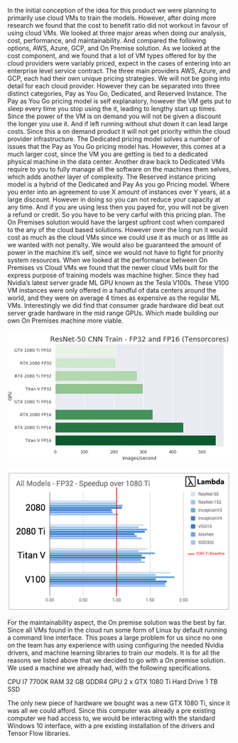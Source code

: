 In the initial conception of the idea for this product we were planning to primarily use cloud VMs to train the models. However, after doing more research we found that the cost to benefit ratio did not workout in favour of using cloud VMs. We looked at three major areas when doing our analysis, cost, performance, and maintainability. And compared the following options, AWS, Azure, GCP, and On Premise solution.
As we looked at the cost component, and we found that a lot of VM types offered for by the cloud providers were variably priced, expect in the cases of entering into an enterprise level service contract. The three main providers AWS, Azure, and GCP, each had their own unique pricing strategies. We will not be going into detail for each cloud provider. However they can be separated into three distinct categories, Pay as You Go, Dedicated, and Reserved Instance. 
The Pay as You Go pricing model is self explanatory, however the VM gets put to sleep every time you stop using the it, leading to lengthy start up times. Since the power of the VM is on demand you will not be given a discount the longer you use it. And if left running without shut down it can lead large costs. Since this a on demand product it will not get priority within the cloud provider infrastructure.
The Dedicated pricing model solves a number of issues that the Pay as You Go pricing model has. However, this comes at a much larger cost, since the VM you are getting is tied to a dedicated physical machine in the data center. Another draw back to Dedicated VMs require to you to fully manage all the software on the machines them selves, which adds another layer of complexity.
The Reserved instance pricing model is a hybrid of the Dedicated and Pay As you go Pricing model. Where you enter into an agreement to use X amount of instances over Y years, at a large discount. However in doing so you can not reduce your capacity at any time. And if you are using less then you payed for, you will not be given a refund or credit. So you have to be very carful with this pricing plan.
The On Premises solution would have the largest upfront cost when compared to the any of the cloud based solutions. However over the long run it would cost as much as the cloud VMs since we could use it as much or as little as we wanted with not penalty. We would also be guaranteed the amount of power in the machine it’s self, since we would not have to fight for priority system resources.
When we looked at the performance between On Premises vs Cloud VMs we found that the newer cloud VMs built for the express purpose of training models was machine higher. Since they had Nvidia’s latest server grade ML GPU known as the Tesla V100s. These V100 VM instances were only offered in a handful of data centers around the world, and they were on average 4 times as expensive as the regular ML VMs. Interestingly we did find that consumer grade hardware did beat out server grade hardware in the mid range GPUs. Which made building our own On Premises machine more viable.

![alt text](Report_2/Concept_Generation_and_Analysis/Model_Dev/Hardware_Selection/ResNet-50-GTX1080TivsRTX2080vsRTX2080TivsTitanV-TensorFlow-Trainingperformance.PNG)

![alt text](Report_2/Concept_Generation_and_Analysis/Model_Dev/Hardware_Selection/LamadaResults.PNG)

For the maintainability aspect, the On premise solution was the best by far. Since all VMs found in the cloud run some form of Linux by default running a command line interface. This poses a large problem for us since no one on the team has any experience with using configuring the needed Nvidia drivers, and machine learning libraries to train our models.
It is for all the reasons we listed above that we decided to go with a On premise solution. We used a machine we already had, with the following specifications.

CPU	I7 7700K
RAM	32 GB GDDR4
GPU	2 x GTX 1080 Ti
Hard Drive	1 TB SSD

The only new piece of hardware we bought was a new GTX 1080 Ti, since it was all we could afford. Since this computer was already a pre existing computer we had access to, we would be interacting with the standard Windows 10 interface, with a pre existing installation of the drivers and Tensor Flow libraries.

